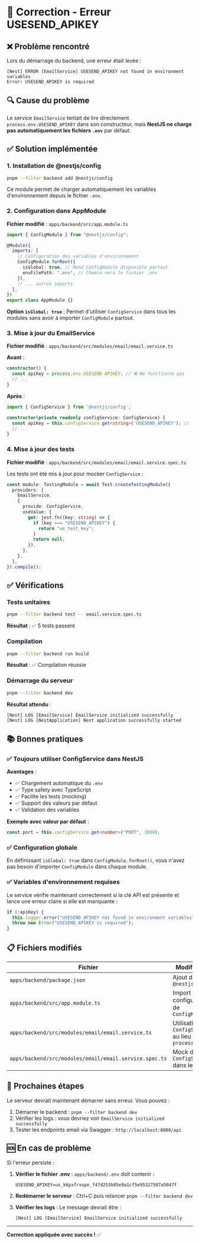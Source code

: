 # 🔧 Correction - Erreur USESEND_APIKEY

## ❌ Problème rencontré

Lors du démarrage du backend, une erreur était levée :

```
[Nest] ERROR [EmailService] USESEND_APIKEY not found in environment variables
Error: USESEND_APIKEY is required
```

## 🔍 Cause du problème

Le service `EmailService` tentait de lire directement `process.env.USESEND_APIKEY` dans son constructeur, mais **NestJS ne charge pas automatiquement les fichiers `.env`** par défaut.

## ✅ Solution implémentée

### 1. Installation de @nestjs/config

```bash
pnpm --filter backend add @nestjs/config
```

Ce module permet de charger automatiquement les variables d'environnement depuis le fichier `.env`.

### 2. Configuration dans AppModule

**Fichier modifié** : `apps/backend/src/app.module.ts`

```typescript
import { ConfigModule } from "@nestjs/config";

@Module({
  imports: [
    // Configuration des variables d'environnement
    ConfigModule.forRoot({
      isGlobal: true, // Rend ConfigModule disponible partout
      envFilePath: ".env", // Chemin vers le fichier .env
    }),
    // ... autres imports
  ],
})
export class AppModule {}
```

**Option `isGlobal: true`** : Permet d'utiliser `ConfigService` dans tous les modules sans avoir à importer `ConfigModule` partout.

### 3. Mise à jour du EmailService

**Fichier modifié** : `apps/backend/src/modules/email/email.service.ts`

**Avant** :

```typescript
constructor() {
  const apiKey = process.env.USESEND_APIKEY; // ❌ Ne fonctionne pas
  // ...
}
```

**Après** :

```typescript
import { ConfigService } from '@nestjs/config';

constructor(private readonly configService: ConfigService) {
  const apiKey = this.configService.get<string>('USESEND_APIKEY'); // ✅
  // ...
}
```

### 4. Mise à jour des tests

**Fichier modifié** : `apps/backend/src/modules/email/email.service.spec.ts`

Les tests ont été mis à jour pour mocker `ConfigService` :

```typescript
const module: TestingModule = await Test.createTestingModule({
  providers: [
    EmailService,
    {
      provide: ConfigService,
      useValue: {
        get: jest.fn((key: string) => {
          if (key === "USESEND_APIKEY") {
            return "us_test_key";
          }
          return null;
        }),
      },
    },
  ],
}).compile();
```

## ✅ Vérifications

### Tests unitaires

```bash
pnpm --filter backend test -- email.service.spec.ts
```

**Résultat** : ✅ 5 tests passent

### Compilation

```bash
pnpm --filter backend run build
```

**Résultat** : ✅ Compilation réussie

### Démarrage du serveur

```bash
pnpm --filter backend dev
```

**Résultat attendu** :

```
[Nest] LOG [EmailService] EmailService initialized successfully
[Nest] LOG [NestApplication] Nest application successfully started
```

## 📚 Bonnes pratiques

### ✅ Toujours utiliser ConfigService dans NestJS

**Avantages** :

- ✅ Chargement automatique du `.env`
- ✅ Type safety avec TypeScript
- ✅ Facilite les tests (mocking)
- ✅ Support des valeurs par défaut
- ✅ Validation des variables

**Exemple avec valeur par défaut** :

```typescript
const port = this.configService.get<number>("PORT", 3000);
```

### ✅ Configuration globale

En définissant `isGlobal: true` dans `ConfigModule.forRoot()`, vous n'avez pas besoin d'importer `ConfigModule` dans chaque module.

### ✅ Variables d'environnement requises

Le service vérifie maintenant correctement si la clé API est présente et lance une erreur claire si elle est manquante :

```typescript
if (!apiKey) {
  this.logger.error("USESEND_APIKEY not found in environment variables");
  throw new Error("USESEND_APIKEY is required");
}
```

## 📋 Fichiers modifiés

| Fichier                                                | Modification                                            |
| ------------------------------------------------------ | ------------------------------------------------------- |
| `apps/backend/package.json`                            | Ajout de `@nestjs/config`                               |
| `apps/backend/src/app.module.ts`                       | Import et configuration de `ConfigModule`               |
| `apps/backend/src/modules/email/email.service.ts`      | Utilisation de `ConfigService` au lieu de `process.env` |
| `apps/backend/src/modules/email/email.service.spec.ts` | Mock de `ConfigService` dans les tests                  |

## 🚀 Prochaines étapes

Le serveur devrait maintenant démarrer sans erreur. Vous pouvez :

1. Démarrer le backend : `pnpm --filter backend dev`
2. Vérifier les logs : vous devriez voir `EmailService initialized successfully`
3. Tester les endpoints email via Swagger : `http://localhost:8080/api`

## 🆘 En cas de problème

Si l'erreur persiste :

1. **Vérifier le fichier .env** : `apps/backend/.env` doit contenir :

   ```
   USESEND_APIKEY=us_k6pxfrxupn_f47d253b05e9a1cf5e95327587a5047f
   ```

2. **Redémarrer le serveur** : Ctrl+C puis relancer `pnpm --filter backend dev`

3. **Vérifier les logs** : Le message devrait être :
   ```
   [Nest] LOG [EmailService] EmailService initialized successfully
   ```

---

**Correction appliquée avec succès !** ✅

